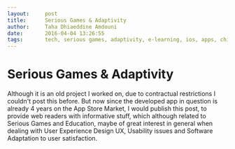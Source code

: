 ```yaml
---
layout:     post
title:      Serious Games & Adaptivity
author:     Taha Dhiaeddine Amdouni
date:       2016-04-04 13:26:55
tags:       tech, serious games, adaptivity, e-learning, ios, apps, children, math 
---
```


# Serious Games & Adaptivity

Although it is an old project I worked on, due to contractual restrictions I couldn't post this before. 
But now since the developed app in question is already 4 years on the App Store Market, I would publish this post, to provide web readers with informative stuff, which although related to Serious Games and Education, maybe of great interest in general when dealing with User  Experience Design UX, Usability issues and Software Adaptation to user satisfaction.